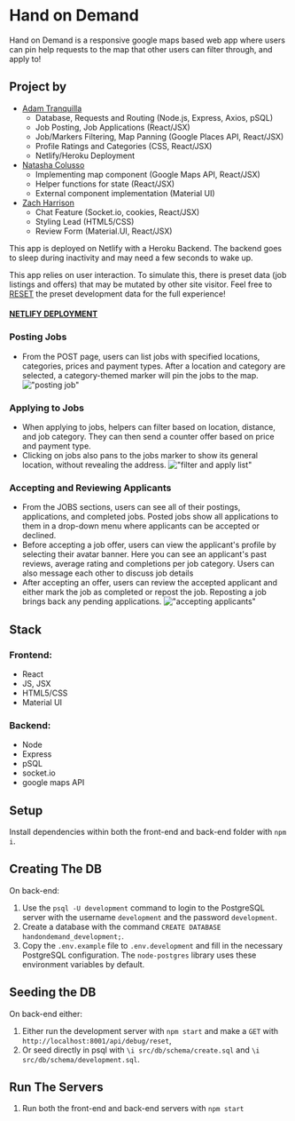 # Hand on Demand

Hand on Demand is a responsive google maps based web app where users can pin help requests to the map that other users can filter through, and apply to!

## Project by
- [Adam Tranquilla](https://github.com/AdamTranquilla)
  - Database, Requests and Routing (Node.js, Express, Axios, pSQL)
  - Job Posting, Job Applications (React/JSX)
  - Job/Markers Filtering, Map Panning (Google Places API, React/JSX)
  - Profile Ratings and Categories (CSS, React/JSX)
  - Netlify/Heroku Deployment
- [Natasha Colusso](https://github.com/NColusso)
  - Implementing map component (Google Maps API, React/JSX)
  - Helper functions for state (React/JSX)
  - External component implementation (Material UI)
- [Zach Harrison](https://github.com/zachharrison)
  - Chat Feature  (Socket.io, cookies, React/JSX)
  - Styling Lead (HTML5/CSS)
  - Review Form (Material.UI, React/JSX)


This app is deployed on Netlify with a Heroku Backend. The backend goes to sleep during inactivity and may need a few seconds to wake up. 

This app relies on user interaction. To simulate this, there is preset data (job listings and offers) that may be mutated by other site visitor. Feel free to [RESET](https://handondemand-api.herokuapp.com/api/debug/reset) the preset development data for the full experience!

#### [NETLIFY DEPLOYMENT](https://hand-on-demand.netlify.app/)

### Posting Jobs
- From the POST page, users can list jobs with specified locations, categories, prices and payment types. After a location and category are selected, a category-themed marker will pin the jobs to the map.
!["posting job"](https://github.com/AdamTranquilla/hand-on-demand/blob/master/front-end/public/post-new-job.gif?raw=true)

### Applying to Jobs
- When applying to jobs, helpers can filter based on location, distance, and job category. They can then send a counter offer based on price and payment type. 
- Clicking on jobs also pans to the jobs marker to show its general location, without revealing the address.
!["filter and apply list"](https://github.com/AdamTranquilla/hand-on-demand/blob/master/front-end/public/apply.gif?raw=true)

### Accepting and Reviewing Applicants 
- From the JOBS sections, users can see all of their postings, applications, and completed jobs. Posted jobs show all applications to them in a drop-down menu where applicants can be accepted or declined.
- Before accepting a job offer, users can view the applicant's profile by selecting their avatar banner. Here you can see an applicant's past reviews, average rating and completions per job category. Users can also message each other to discuss job details
- After accepting an offer, users can review the accepted applicant and either mark the job as completed or repost the job. Reposting a job brings back any pending applications.
!["accepting applicants"](https://github.com/AdamTranquilla/hand-on-demand/blob/master/front-end/public/offer.gif?raw=true)

## Stack

### Frontend:

- React
- JS, JSX
- HTML5/CSS
- Material UI

### Backend:

- Node
- Express 
- pSQL
- socket.io
- google maps API

## Setup

Install dependencies within both the front-end and back-end folder with `npm i`.

## Creating The DB

On back-end:

1. Use the `psql -U development` command to login to the PostgreSQL server with the username `development` and the password `development`.
2. Create a database with the command `CREATE DATABASE handondemand_development;`.
3. Copy the `.env.example` file to `.env.development` and fill in the necessary PostgreSQL configuration. The `node-postgres` library uses these environment variables by default.

## Seeding the DB

On back-end either:
1. Either run the development server with `npm start` and make a `GET` with `http://localhost:8001/api/debug/reset`, 
2. Or seed directly in psql with `\i src/db/schema/create.sql` and `\i src/db/schema/development.sql`.

## Run The Servers

1. Run both the front-end and back-end servers with `npm start`
